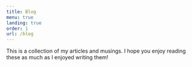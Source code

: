 ```yaml
---
title: Blog
menu: true
landing: true
order: 1
url: /blog
---
```


This is a collection of my articles and musings. I hope you enjoy reading these as much as I enjoyed writing them!